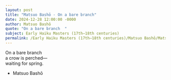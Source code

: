 ```yaml
---
layout: post
title: "Matsuo Bashō - On a bare branch"
date: 2024-12-28 12:00:00 -0000
author: Matsuo Bashō
quote: "On a bare branch  "
subject: Early Haiku Masters (17th–18th centuries)
permalink: /Early Haiku Masters (17th–18th centuries)/Matsuo Bashō/Matsuo Bashō - On a bare branch
---
```


On a bare branch  
a crow is perched—  
waiting for spring.

- Matsuo Bashō
